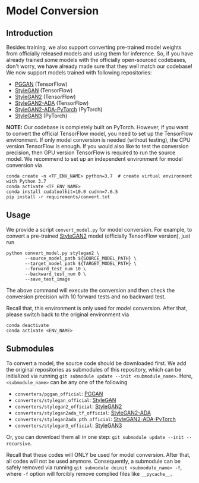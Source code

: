 # Model Conversion

## Introduction

Besides training, we also support converting pre-trained model weights from officially released models and using them for inference. So, if you have already trained some models with the officially open-sourced codebases, don't worry, we have already made sure that they well match our codebase! We now support models trained with following repositories:

- [PGGAN](https://github.com/tkarras/progressive_growing_of_gans) (TensorFlow)
- [StyleGAN](https://github.com/NVlabs/stylegan) (TensorFlow)
- [StyleGAN2](https://github.com/NVlabs/stylegan2) (TensorFlow)
- [StyleGAN2-ADA](https://github.com/NVlabs/stylegan2-ada) (TensorFlow)
- [StyleGAN2-ADA-PyTorch](https://github.com/NVlabs/stylegan2-ada-pytorch) (PyTorch)
- [StyleGAN3](https://github.com/NVlabs/stylegan3) (PyTorch)

**NOTE:** Our codebase is completely built on PyTorch. However, if you want to convert the official TensorFlow model, you need to set up the TensorFlow environment. If only model conversion is needed (without testing), the CPU version TensorFlow is enough. If you would also like to test the conversion precision, then GPU version TensorFlow is required to run the source model. We recommend to set up an independent environment for model conversion via

```shell
conda create -n <TF_ENV_NAME> python=3.7  # create virtual environment with Python 3.7
conda activate <TF_ENV_NAME>
conda install cudatoolkit=10.0 cudnn=7.6.5
pip install -r requirements/convert.txt
```

## Usage

We provide a script `convert_model.py` for model conversion. For example, to convert a pre-trained [StyleGAN2](https://github.com/NVlabs/stylegan2) model (officially TensorFlow version), just run

```shell
python convert_model.py stylegan2 \
       --source_model_path ${SOURCE_MODEL_PATH} \
       --target_model_path ${TARGET_MODEL_PATH} \
       --forward_test_num 10 \
       --backward_test_num 0 \
       --save_test_image
```

The above command will execute the conversion and then check the conversion precision with 10 forward tests and no backward test.

Recall that, this environment is only used for model conversion. After that, please switch back to the original environment via

```shell
conda deactivate
conda activate <ENV_NAME>
```

## Submodules

To convert a model, the source code should be downloaded first. We add the original repositories as submodules of this repository, which can be initialized via running `git submodule update --init <submodule_name>`. Here, `<submodule_name>` can be any one of the following

- `converters/pggan_official`: [PGGAN](https://github.com/tkarras/progressive_growing_of_gans)
- `converters/stylegan_official`: [StyleGAN](https://github.com/NVlabs/stylegan)
- `converters/stylegan2_official`: [StyleGAN2](https://github.com/NVlabs/stylegan2)
- `converters/stylegan2ada_tf_official`: [StyleGAN2-ADA](https://github.com/NVlabs/stylegan2-ada)
- `converters/stylegan2ada_pth_official`: [StyleGAN2-ADA-PyTorch](https://github.com/NVlabs/stylegan2-ada-pytorch)
- `converters/stylegan3_official`: [StyleGAN3](https://github.com/NVlabs/stylegan3)

Or, you can download them all in one step: `git submodule update --init --recursive`.

Recall that these codes will ONLY be used for model conversion. After that, all codes will not be used anymore. Consequently, a submodule can be safely removed via running `git submodule deinit <submodule_name> -f`, where `-f` option will forcibly remove complied files like `__pycache__`.
